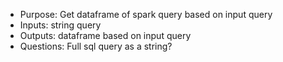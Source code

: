 - Purpose: Get dataframe of spark query based on input query
- Inputs: string query
- Outputs: dataframe based on input query
- Questions: Full sql query as a string? 